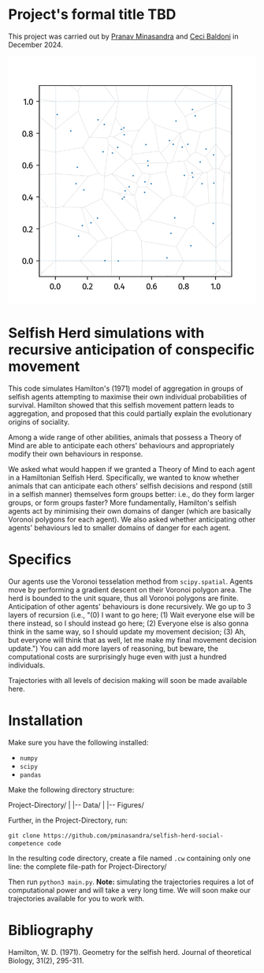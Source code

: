 
# Project's formal title TBD
This project was carried out by [Pranav Minasandra](pminasandra.github.io) and
[Ceci Baldoni](cecibaldoni.github.io) in December 2024.

![an animation of a selfish herd](.assets/selfish-herd-banner.gif)

# Selfish Herd simulations with recursive anticipation of conspecific movement

This code simulates Hamilton's (1971) model of aggregation in groups of selfish
agents attempting to maximise their own individual probabilities of survival.
Hamilton showed that this selfish movement pattern leads to aggregation, and
proposed that this could partially explain the evolutionary origins of
sociality.

Among a wide range of other abilities, animals that possess a Theory of Mind are
able to anticipate each others' behaviours and appropriately modify their own
behaviours in response. 

We asked what would happen if we granted a Theory of Mind to each agent in
a Hamiltonian Selfish Herd. Specifically, we wanted to know whether animals that
can anticipate each others' selfish decisions and respond (still in a selfish
manner) themselves form groups better: i.e., do they form larger groups, or form
groups faster? More fundamentally, Hamilton's selfish agents act by minimising
their own domains of danger (which are basically Voronoi polygons for each
agent). We also asked whether anticipating other agents' behaviours led to
smaller domains of danger for each agent.

# Specifics

Our agents use the Voronoi tesselation method from `scipy.spatial`. Agents move
by performing a gradient descent on their Voronoi polygon area. The herd is
bounded to the unit square, thus all Voronoi polygons are finite. Anticipation
of other agents' behaviours is done recursively. We go up to 3 layers of
recursion (i.e., "(0) I want to go here; (1) Wait everyone else will be there
instead, so I should instead go here; (2) Everyone else is also gonna think in
the same way, so I should update my movement decision; (3) Ah, but everyone will
think that as well, let me make my final movement decision update.") You can add
more layers of reasoning, but beware, the computational costs are surprisingly
huge even with just a hundred individuals.

Trajectories with all levels of decision making will soon be made available
here.

# Installation

Make sure you have the following installed: 

- `numpy`
- `scipy`
- `pandas`

Make the following directory structure:

Project-Directory/
|
|-- Data/
|
|-- Figures/

Further, in the Project-Directory, run:
```
git clone https://github.com/pminasandra/selfish-herd-social-competence code
```

In the resulting code directory, create a file named `.cw` containing only one
line: the complete file-path for Project-Directory/ 

Then run `python3 main.py`. **Note:** simulating the trajectories requires a lot
of computational power and will take a very long time. We will soon make our
trajectories available for you to work with.

# Bibliography
Hamilton, W. D. (1971). Geometry for the selfish herd. Journal of theoretical Biology, 31(2), 295-311.
